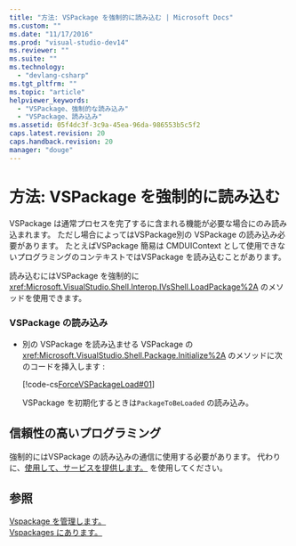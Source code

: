 ```yaml
---
title: "方法: VSPackage を強制的に読み込む | Microsoft Docs"
ms.custom: ""
ms.date: "11/17/2016"
ms.prod: "visual-studio-dev14"
ms.reviewer: ""
ms.suite: ""
ms.technology: 
  - "devlang-csharp"
ms.tgt_pltfrm: ""
ms.topic: "article"
helpviewer_keywords: 
  - "VSPackage、強制的な読み込み"
  - "VSPackage、読み込み"
ms.assetid: 05f4dc3f-3c9a-45ea-96da-986553b5c5f2
caps.latest.revision: 20
caps.handback.revision: 20
manager: "douge"
---
```

# 方法: VSPackage を強制的に読み込む
VSPackage は通常プロセスを完了するに含まれる機能が必要な場合にのみ読み込まれます。  ただし場合によってはVSPackage別の VSPackage の読み込み必要があります。  たとえばVSPackage 簡易は CMDUIContext として使用できないプログラミングのコンテキストではVSPackage を読み込むことがあります。  
  
 読み込むにはVSPackage を強制的に <xref:Microsoft.VisualStudio.Shell.Interop.IVsShell.LoadPackage%2A> のメソッドを使用できます。  
  
### VSPackage の読み込み  
  
-   別の VSPackage を読み込ませる VSPackage の <xref:Microsoft.VisualStudio.Shell.Package.Initialize%2A> のメソッドに次のコードを挿入します :  
  
     [!code-cs[ForceVSPackageLoad#01](../misc/codesnippet/CSharp/how-to-force-a-vspackage-to-load_1.cs)]  
  
     VSPackage を初期化するときは`PackageToBeLoaded` の読み込み。  
  
## 信頼性の高いプログラミング  
 強制的にはVSPackage の読み込みの通信に使用する必要があります。  代わりに、[使用して、サービスを提供します。](../Topic/Using%20and%20Providing%20Services.md) を使用してください。  
  
## 参照  
 [Vspackage を管理します。](../Topic/Managing%20VSPackages.md)   
 [Vspackages にあります。](../Topic/VSPackages.md)